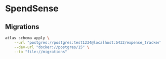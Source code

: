 # SpendSense

## Migrations

```sh
atlas schema apply \
    --url "postgres://postgres:test1234@localhost:5432/expense_tracker?sslmode=disable" \
    --dev-url "docker://postgres/15" \
    --to "file://migrations"
```
